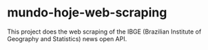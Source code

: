 # mundo-hoje-web-scraping
This project does the web scraping of the IBGE (Brazilian Institute of Geography and Statistics) news open API.
